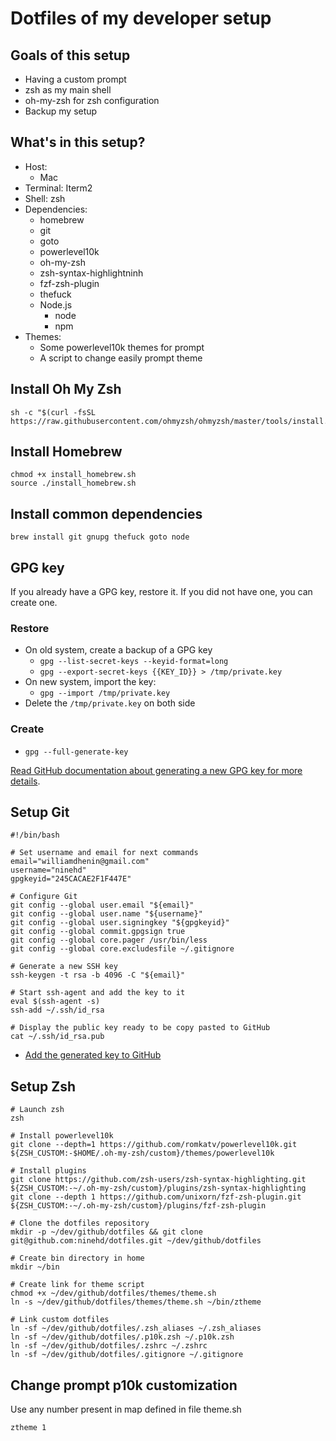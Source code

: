 Dotfiles of my developer setup
==============================

Goals of this setup
-------------------
- Having a custom prompt
- zsh as my main shell
- oh-my-zsh for zsh configuration
- Backup my setup



What's in this setup?
---------------------

- Host: 
  - Mac
- Terminal: Iterm2
- Shell: zsh
- Dependencies:
  - homebrew
  - git
  - goto
  - powerlevel10k
  - oh-my-zsh
  - zsh-syntax-highlightninh
  - fzf-zsh-plugin
  - thefuck
  - Node.js
      - node
      - npm
- Themes:
  - Some powerlevel10k themes for prompt
  - A script to change easily prompt theme
    
Install Oh My Zsh
---------------------------

```shell script
sh -c "$(curl -fsSL https://raw.githubusercontent.com/ohmyzsh/ohmyzsh/master/tools/install.sh)"
```

Install Homebrew
---------------------------

```shell script
chmod +x install_homebrew.sh
source ./install_homebrew.sh
```

Install common dependencies
---------------------------

```shell script
brew install git gnupg thefuck goto node
```


GPG key
-------

If you already have a GPG key, restore it. If you did not have one, you can create one.

### Restore

- On old system, create a backup of a GPG key
  - `gpg --list-secret-keys --keyid-format=long`
  - `gpg --export-secret-keys {{KEY_ID}} > /tmp/private.key`
- On new system, import the key:
  - `gpg --import /tmp/private.key`
- Delete the `/tmp/private.key` on both side

### Create

- `gpg --full-generate-key`

[Read GitHub documentation about generating a new GPG key for more details](https://docs.github.com/en/github/authenticating-to-github/generating-a-new-gpg-key).

Setup Git
---------

```shell script
#!/bin/bash

# Set username and email for next commands
email="williamdhenin@gmail.com"
username="ninehd"
gpgkeyid="245CACAE2F1F447E"

# Configure Git
git config --global user.email "${email}"
git config --global user.name "${username}"
git config --global user.signingkey "${gpgkeyid}"
git config --global commit.gpgsign true
git config --global core.pager /usr/bin/less
git config --global core.excludesfile ~/.gitignore

# Generate a new SSH key
ssh-keygen -t rsa -b 4096 -C "${email}"

# Start ssh-agent and add the key to it
eval $(ssh-agent -s)
ssh-add ~/.ssh/id_rsa

# Display the public key ready to be copy pasted to GitHub
cat ~/.ssh/id_rsa.pub
```

- [Add the generated key to GitHub](https://github.com/settings/ssh/new)

Setup Zsh
---------

```shell script
# Launch zsh
zsh

# Install powerlevel10k
git clone --depth=1 https://github.com/romkatv/powerlevel10k.git ${ZSH_CUSTOM:-$HOME/.oh-my-zsh/custom}/themes/powerlevel10k

# Install plugins
git clone https://github.com/zsh-users/zsh-syntax-highlighting.git ${ZSH_CUSTOM:-~/.oh-my-zsh/custom}/plugins/zsh-syntax-highlighting
git clone --depth 1 https://github.com/unixorn/fzf-zsh-plugin.git ${ZSH_CUSTOM:-~/.oh-my-zsh/custom}/plugins/fzf-zsh-plugin
  
# Clone the dotfiles repository
mkdir -p ~/dev/github/dotfiles && git clone git@github.com:ninehd/dotfiles.git ~/dev/github/dotfiles

# Create bin directory in home
mkdir ~/bin

# Create link for theme script
chmod +x ~/dev/github/dotfiles/themes/theme.sh
ln -s ~/dev/github/dotfiles/themes/theme.sh ~/bin/ztheme

# Link custom dotfiles 
ln -sf ~/dev/github/dotfiles/.zsh_aliases ~/.zsh_aliases
ln -sf ~/dev/github/dotfiles/.p10k.zsh ~/.p10k.zsh
ln -sf ~/dev/github/dotfiles/.zshrc ~/.zshrc
ln -sf ~/dev/github/dotfiles/.gitignore ~/.gitignore
```

Change prompt p10k customization
---------
Use any number present in map defined in file theme.sh
```shell script
ztheme 1
```